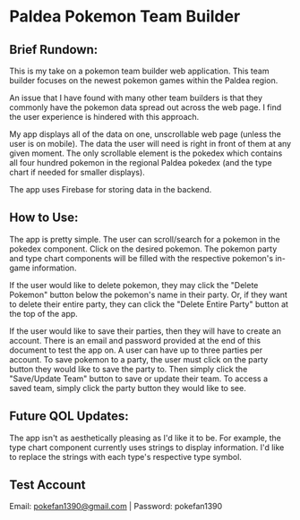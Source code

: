 # Paldea Pokemon Team Builder

## Brief Rundown:

This is my take on a pokemon team builder web application. This team builder focuses on the newest pokemon games within the Paldea region.

An issue that I have found with many other team builders is that they commonly have the pokemon data spread out across the web page. I find the user experience is hindered with this approach.

My app displays all of the data on one, unscrollable web page (unless the user is on mobile). The data the user will need is right in front of them at any given moment. The only scrollable element is the pokedex which contains all four hundred pokemon in the regional Paldea pokedex (and the type chart if needed for smaller displays).

The app uses Firebase for storing data in the backend.

## How to Use:

The app is pretty simple. The user can scroll/search for a pokemon in the pokedex component. Click on the desired pokemon. The pokemon party and type chart components will be filled with the respective pokemon's in-game information.

If the user would like to delete pokemon, they may click the "Delete Pokemon" button below the pokemon's name in their party. Or, if they want to delete their entire party, they can click the "Delete Entire Party" button at the top of the app.

If the user would like to save their parties, then they will have to create an account. There is an email and password provided at the end of this document to test the app on. A user can have up to three parties per account. To save pokemon to a party, the user must click on the party button they would like to save the party to. Then simply click the "Save/Update Team" button to save or update their team. To access a saved team, simply click the party button they would like to see. 

## Future QOL Updates: 

The app isn't as aesthetically pleasing as I'd like it to be. For example, the type chart component currently uses strings to display information. I'd like to replace the strings with each type's respective type symbol.

## Test Account
Email: pokefan1390@gmail.com | Password: pokefan1390
